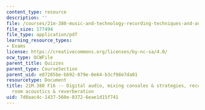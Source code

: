 ```yaml
---
content_type: resource
description: ''
file: /courses/21m-380-music-and-technology-recording-techniques-and-audio-production-fall-2016/7d0aac4c1437560e83726eae1d15f741_MIT21M_380F16_quiz_qz3_soln.pdf
file_size: 177494
file_type: application/pdf
learning_resource_types:
- Exams
license: https://creativecommons.org/licenses/by-nc-sa/4.0/
ocw_type: OCWFile
parent_title: Quizzes
parent_type: CourseSection
parent_uid: e87285be-bb92-079e-0e64-b3cf98e7da01
resourcetype: Document
title: 21M.380 F16 -- Digital audio, mixing consoles & strategies, recording sessions,
  room acoustics & reverberation
uid: 7d0aac4c-1437-560e-8372-6eae1d15f741
---
```

